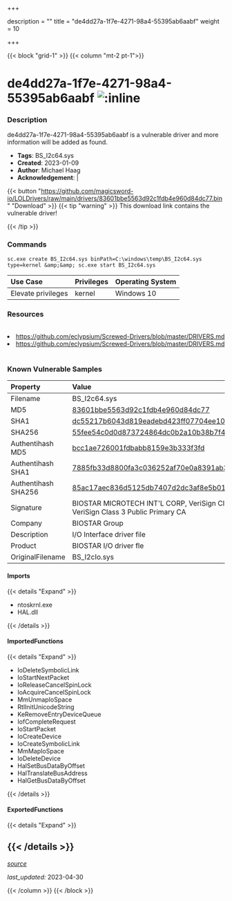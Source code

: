 +++

description = ""
title = "de4dd27a-1f7e-4271-98a4-55395ab6aabf"
weight = 10

+++


{{< block "grid-1" >}}
{{< column "mt-2 pt-1">}}


# de4dd27a-1f7e-4271-98a4-55395ab6aabf ![:inline](/images/twitter_verified.png) 


### Description

de4dd27a-1f7e-4271-98a4-55395ab6aabf is a vulnerable driver and more information will be added as found.
- **Tags**: BS_I2c64.sys
- **Created**: 2023-01-09
- **Author**: Michael Haag
- **Acknowledgement**:  | [](https://twitter.com/)

{{< button "https://github.com/magicsword-io/LOLDrivers/raw/main/drivers/83601bbe5563d92c1fdb4e960d84dc77.bin" "Download" >}}
{{< tip "warning" >}}
This download link contains the vulnerable driver!

{{< /tip >}}

### Commands

```
sc.exe create BS_I2c64.sys binPath=C:\windows\temp\BS_I2c64.sys type=kernel &amp;&amp; sc.exe start BS_I2c64.sys
```

| Use Case | Privileges | Operating System | 
|:---- | ---- | ---- |
| Elevate privileges | kernel | Windows 10 |

### Resources
<br>
<li><a href=" https://github.com/eclypsium/Screwed-Drivers/blob/master/DRIVERS.md"> https://github.com/eclypsium/Screwed-Drivers/blob/master/DRIVERS.md</a></li>
<li><a href="https://github.com/eclypsium/Screwed-Drivers/blob/master/DRIVERS.md">https://github.com/eclypsium/Screwed-Drivers/blob/master/DRIVERS.md</a></li>
<br>

### Known Vulnerable Samples

| Property           | Value |
|:-------------------|:------|
| Filename           | BS_I2c64.sys |
| MD5                | [83601bbe5563d92c1fdb4e960d84dc77](https://www.virustotal.com/gui/file/83601bbe5563d92c1fdb4e960d84dc77) |
| SHA1               | [dc55217b6043d819eadebd423ff07704ee103231](https://www.virustotal.com/gui/file/dc55217b6043d819eadebd423ff07704ee103231) |
| SHA256             | [55fee54c0d0d873724864dc0b2a10b38b7f40300ee9cae4d9baaf8a202c4049a](https://www.virustotal.com/gui/file/55fee54c0d0d873724864dc0b2a10b38b7f40300ee9cae4d9baaf8a202c4049a) |
| Authentihash MD5   | [bcc1ae726001fdbabb8159e3b333f3fd](https://www.virustotal.com/gui/search/authentihash%253Abcc1ae726001fdbabb8159e3b333f3fd) |
| Authentihash SHA1  | [7885fb33d8800fa3c036252af70e0a8391ab367d](https://www.virustotal.com/gui/search/authentihash%253A7885fb33d8800fa3c036252af70e0a8391ab367d) |
| Authentihash SHA256| [85ac17aec836d5125db7407d2dc3af8e5b01241fea781b2fd55aae796b3912b4](https://www.virustotal.com/gui/search/authentihash%253A85ac17aec836d5125db7407d2dc3af8e5b01241fea781b2fd55aae796b3912b4) |
| Signature         | BIOSTAR MICROTECH INT&#39;L CORP, VeriSign Class 3 Code Signing 2004 CA, VeriSign Class 3 Public Primary CA   |
| Company           | BIOSTAR Group |
| Description       | I/O Interface driver file |
| Product           | BIOSTAR I/O driver fle |
| OriginalFilename  | BS_I2cIo.sys |


#### Imports
{{< details "Expand" >}}
* ntoskrnl.exe
* HAL.dll

{{< /details >}}
#### ImportedFunctions
{{< details "Expand" >}}
* IoDeleteSymbolicLink
* IoStartNextPacket
* IoReleaseCancelSpinLock
* IoAcquireCancelSpinLock
* MmUnmapIoSpace
* RtlInitUnicodeString
* KeRemoveEntryDeviceQueue
* IofCompleteRequest
* IoStartPacket
* IoCreateDevice
* IoCreateSymbolicLink
* MmMapIoSpace
* IoDeleteDevice
* HalSetBusDataByOffset
* HalTranslateBusAddress
* HalGetBusDataByOffset

{{< /details >}}
#### ExportedFunctions
{{< details "Expand" >}}

{{< /details >}}
-----



[*source*](https://github.com/magicsword-io/LOLDrivers/tree/main/yaml/de4dd27a-1f7e-4271-98a4-55395ab6aabf.yaml)

*last_updated:* 2023-04-30








{{< /column >}}
{{< /block >}}
